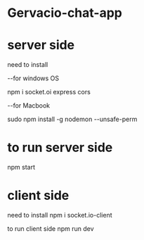 # Gervacio-chat-app 

# server side
need to install

--for windows OS

npm i socket.oi express cors 

--for Macbook

sudo npm install -g nodemon --unsafe-perm
# to run server side 
npm start

# client side
need to install
npm i socket.io-client 

to run client side
npm run dev
